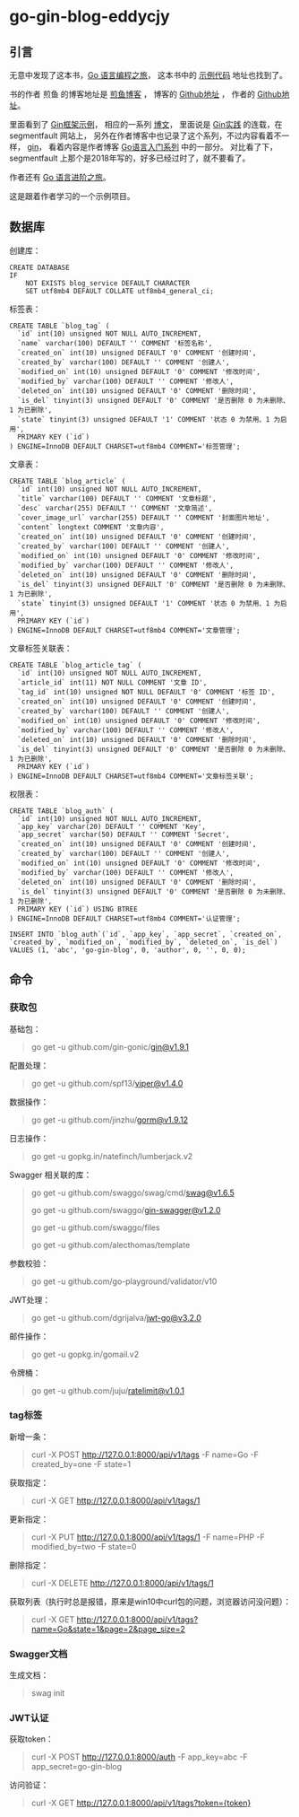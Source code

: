 # go-gin-blog-eddycjy

## 引言

无意中发现了这本书，[Go 语言编程之旅](https://golang2.eddycjy.com/)，
这本书中的 [示例代码](https://github.com/go-programming-tour-book) 地址也找到了。

书的作者 煎鱼 的博客地址是 [煎鱼博客](https://eddycjy.com/) ，
博客的 [Github地址](https://github.com/eddycjy/blog) ，
作者的 [Github地址](https://github.com/eddycjy)。

里面看到了 [Gin框架示例](https://github.com/eddycjy/go-gin-example)，
相应的一系列 [博文](https://github.com/EDDYCJY/go-gin-example/blob/master/README_ZH.md)，
里面说是 [Gin实践](https://segmentfault.com/a/1190000013297625) 的连载，在 segmentfault 网站上，
另外在作者博客中也记录了这个系列，不过内容看着不一样， [gin](https://eddycjy.com/tags/gin/)，
看着内容是作者博客 [Go语言入门系列](https://eddycjy.com/go-categories/) 中的一部分。
对比看了下，segmentfault 上那个是2018年写的，好多已经过时了，就不要看了。

作者还有 [Go 语言进阶之旅](https://golang1.eddycjy.com/)。

这是跟着作者学习的一个示例项目。

## 数据库

创建库：
```
CREATE DATABASE
IF
	NOT EXISTS blog_service DEFAULT CHARACTER 
	SET utf8mb4 DEFAULT COLLATE utf8mb4_general_ci;
```

标签表：
```
CREATE TABLE `blog_tag` (
  `id` int(10) unsigned NOT NULL AUTO_INCREMENT,
  `name` varchar(100) DEFAULT '' COMMENT '标签名称',
  `created_on` int(10) unsigned DEFAULT '0' COMMENT '创建时间',
  `created_by` varchar(100) DEFAULT '' COMMENT '创建人',
  `modified_on` int(10) unsigned DEFAULT '0' COMMENT '修改时间',
  `modified_by` varchar(100) DEFAULT '' COMMENT '修改人',
  `deleted_on` int(10) unsigned DEFAULT '0' COMMENT '删除时间',
  `is_del` tinyint(3) unsigned DEFAULT '0' COMMENT '是否删除 0 为未删除、1 为已删除',
  `state` tinyint(3) unsigned DEFAULT '1' COMMENT '状态 0 为禁用、1 为启用',
  PRIMARY KEY (`id`)
) ENGINE=InnoDB DEFAULT CHARSET=utf8mb4 COMMENT='标签管理';
```

文章表：
```
CREATE TABLE `blog_article` (
  `id` int(10) unsigned NOT NULL AUTO_INCREMENT,
  `title` varchar(100) DEFAULT '' COMMENT '文章标题',
  `desc` varchar(255) DEFAULT '' COMMENT '文章简述',
  `cover_image_url` varchar(255) DEFAULT '' COMMENT '封面图片地址',
  `content` longtext COMMENT '文章内容',
  `created_on` int(10) unsigned DEFAULT '0' COMMENT '创建时间',
  `created_by` varchar(100) DEFAULT '' COMMENT '创建人',
  `modified_on` int(10) unsigned DEFAULT '0' COMMENT '修改时间',
  `modified_by` varchar(100) DEFAULT '' COMMENT '修改人',
  `deleted_on` int(10) unsigned DEFAULT '0' COMMENT '删除时间',
  `is_del` tinyint(3) unsigned DEFAULT '0' COMMENT '是否删除 0 为未删除、1 为已删除',
  `state` tinyint(3) unsigned DEFAULT '1' COMMENT '状态 0 为禁用、1 为启用',
  PRIMARY KEY (`id`)
) ENGINE=InnoDB DEFAULT CHARSET=utf8mb4 COMMENT='文章管理';
```

文章标签关联表：
```
CREATE TABLE `blog_article_tag` (
  `id` int(10) unsigned NOT NULL AUTO_INCREMENT,
  `article_id` int(11) NOT NULL COMMENT '文章 ID',
  `tag_id` int(10) unsigned NOT NULL DEFAULT '0' COMMENT '标签 ID',
  `created_on` int(10) unsigned DEFAULT '0' COMMENT '创建时间',
  `created_by` varchar(100) DEFAULT '' COMMENT '创建人',
  `modified_on` int(10) unsigned DEFAULT '0' COMMENT '修改时间',
  `modified_by` varchar(100) DEFAULT '' COMMENT '修改人',
  `deleted_on` int(10) unsigned DEFAULT '0' COMMENT '删除时间',
  `is_del` tinyint(3) unsigned DEFAULT '0' COMMENT '是否删除 0 为未删除、1 为已删除',
  PRIMARY KEY (`id`)
) ENGINE=InnoDB DEFAULT CHARSET=utf8mb4 COMMENT='文章标签关联';
```

权限表：
```
CREATE TABLE `blog_auth` (
  `id` int(10) unsigned NOT NULL AUTO_INCREMENT,
  `app_key` varchar(20) DEFAULT '' COMMENT 'Key',
  `app_secret` varchar(50) DEFAULT '' COMMENT 'Secret',
  `created_on` int(10) unsigned DEFAULT '0' COMMENT '创建时间',
  `created_by` varchar(100) DEFAULT '' COMMENT '创建人',
  `modified_on` int(10) unsigned DEFAULT '0' COMMENT '修改时间',
  `modified_by` varchar(100) DEFAULT '' COMMENT '修改人',
  `deleted_on` int(10) unsigned DEFAULT '0' COMMENT '删除时间',
  `is_del` tinyint(3) unsigned DEFAULT '0' COMMENT '是否删除 0 为未删除、1 为已删除',
  PRIMARY KEY (`id`) USING BTREE
) ENGINE=InnoDB DEFAULT CHARSET=utf8mb4 COMMENT='认证管理';

INSERT INTO `blog_auth`(`id`, `app_key`, `app_secret`, `created_on`, `created_by`, `modified_on`, `modified_by`, `deleted_on`, `is_del`) VALUES (1, 'abc', 'go-gin-blog', 0, 'author', 0, '', 0, 0);
```

## 命令

### 获取包

基础包：
> go get -u github.com/gin-gonic/gin@v1.9.1

配置处理：
> go get -u github.com/spf13/viper@v1.4.0

数据操作：
> go get -u github.com/jinzhu/gorm@v1.9.12

日志操作：
> go get -u gopkg.in/natefinch/lumberjack.v2

Swagger 相关联的库：
> go get -u github.com/swaggo/swag/cmd/swag@v1.6.5
>
> go get -u github.com/swaggo/gin-swagger@v1.2.0 
>
> go get -u github.com/swaggo/files
>
> go get -u github.com/alecthomas/template

参数校验：
> go get -u github.com/go-playground/validator/v10

JWT处理：
> go get -u github.com/dgrijalva/jwt-go@v3.2.0

邮件操作：
> go get -u gopkg.in/gomail.v2

令牌桶：
> go get -u github.com/juju/ratelimit@v1.0.1



### tag标签

新增一条：
> curl -X POST http://127.0.0.1:8000/api/v1/tags -F name=Go -F created_by=one -F state=1

获取指定：
> curl -X GET http://127.0.0.1:8000/api/v1/tags/1

更新指定：
> curl -X PUT http://127.0.0.1:8000/api/v1/tags/1 -F name=PHP -F modified_by=two -F state=0

删除指定：
> curl -X DELETE  http://127.0.0.1:8000/api/v1/tags/1

获取列表（执行时总是报错，原来是win10中curl包的问题，浏览器访问没问题）：
> curl -X GET http://127.0.0.1:8000/api/v1/tags?name=Go&state=1&page=2&page_size=2

### Swagger文档

生成文档：
> swag init

### JWT认证

获取token：
> curl -X POST http://127.0.0.1:8000/auth  -F app_key=abc  -F app_secret=go-gin-blog

访问验证：
> curl -X GET http://127.0.0.1:8000/api/v1/tags?token={token}


